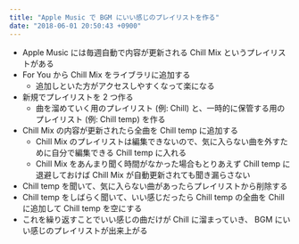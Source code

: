 ```yaml
---
title: "Apple Music で BGM にいい感じのプレイリストを作る"
date: "2018-06-01 20:50:43 +0900"
---
```


- Apple Music には毎週自動で内容が更新される Chill Mix というプレイリストがある
- For You から Chill Mix をライブラリに追加する
    - 追加しといた方がアクセスしやすくなって楽になる
- 新規でプレイリストを 2 つ作る
    - 曲を溜めていく用のプレイリスト (例: Chill) と、一時的に保管する用のプレイリスト (例: Chill temp) を作る
- Chill Mix の内容が更新されたら全曲を Chill temp に追加する
    - Chill Mix のプレイリストは編集できないので、気に入らない曲を外すために自分で編集できる Chill temp に入れる
    - Chill Mix をあんまり聞く時間がなかった場合もとりあえず Chill temp に退避しておけば Chill Mix が自動更新されても聞き漏らさない
- Chill temp を聞いて、気に入らない曲があったらプレイリストから削除する
- Chill temp をしばらく聞いて、いい感じだったら Chill temp の全曲を Chill に追加して Chill temp を空にする
- これを繰り返すことでいい感じの曲だけが Chill に溜まっていき、 BGM にいい感じのプレイリストが出来上がる

